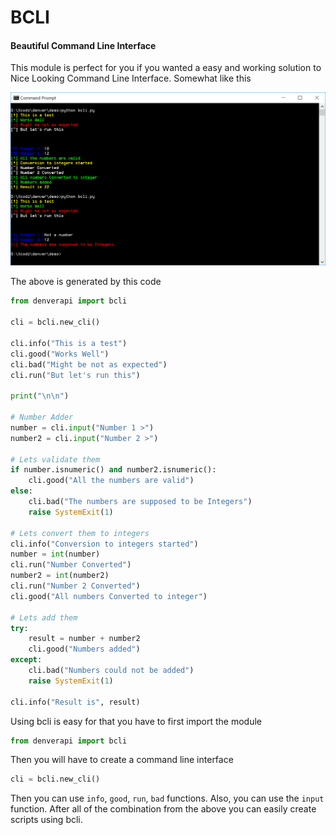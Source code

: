 # BCLI
#### Beautiful Command Line Interface

This module is perfect for you if you wanted a easy and working solution to Nice Looking Command Line Interface.
Somewhat like this

![demo.bcli](../images/demo.bcli.PNG)

The above is generated by this code
```python
from denverapi import bcli

cli = bcli.new_cli()

cli.info("This is a test")
cli.good("Works Well")
cli.bad("Might be not as expected")
cli.run("But let's run this")

print("\n\n")

# Number Adder
number = cli.input("Number 1 >")
number2 = cli.input("Number 2 >")

# Lets validate them
if number.isnumeric() and number2.isnumeric():
    cli.good("All the numbers are valid")
else:
    cli.bad("The numbers are supposed to be Integers")
    raise SystemExit(1)

# Lets convert them to integers
cli.info("Conversion to integers started")
number = int(number)
cli.run("Number Converted")
number2 = int(number2)
cli.run("Number 2 Converted")
cli.good("All numbers Converted to integer")

# Lets add them
try:
    result = number + number2
    cli.good("Numbers added")
except:
    cli.bad("Numbers could not be added")
    raise SystemExit(1)

cli.info("Result is", result)
```

Using bcli is easy for that you have to first import the module

```python
from denverapi import bcli
```

Then you will have to create a command line interface

```python
cli = bcli.new_cli()
```

Then you can use `info`, `good`, `run`, `bad` functions. Also, you can use the `input` function.
After all of the combination from the above you can easily create scripts using bcli.

